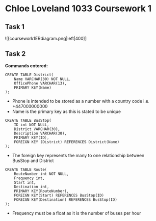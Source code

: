 # Chloe Loveland 1033 Coursework 1

## Task 1
![[coursework1ERdiagram.png|left|400]]

## Task 2
**Commands entered:**
```
CREATE TABLE District(
	Name VARCHAR(30) NOT NULL,
	OfficePhone VARCHAR(13),
	PRIMARY KEY(Name)
);
```
- Phone is intended to be stored as a number with a country code i.e. +447000000000
- Name is the primary key as this is stated to be unique

```
CREATE TABLE BusStop(
	ID int NOT NULL,
	District VARCHAR(30),
	Description VARCHAR(30),
	PRIMARY KEY(ID),
	FOREIGN KEY (District) REFERENCES District(Name)
);
```
- The foreign key represents the many to one relationship between BusStop and District

```
CREATE TABLE Route(
	RouteNumber int NOT NULL,
	Frequency int,
	Start int,
	Destination int,
	PRIMARY KEY(RouteNumber),
	FOREIGN KEY(Start) REFERENCES BusStop(ID)
	FOREIGN KEY(Destination) REFERENCES BusStop(ID)
);
```
- Frequency must be a float as it is the number of buses per hour